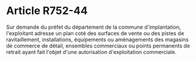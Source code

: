 # Article R752-44

Sur demande du préfet du département de la commune d'implantation, l'exploitant adresse un plan coté des surfaces de vente ou des pistes de ravitaillement, installations, équipements ou aménagements des magasins de commerce de détail, ensembles commerciaux ou points permanents de retrait ayant fait l'objet d'une autorisation d'exploitation commerciale.
